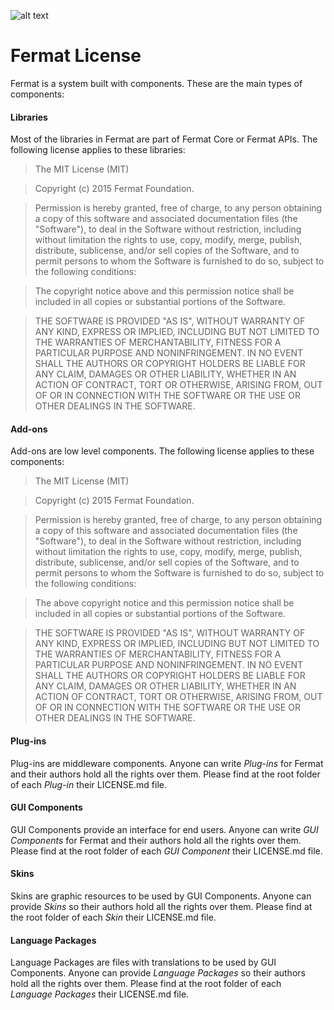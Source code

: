 ![alt text](https://github.com/bitDubai/media-kit/blob/master/MediaKit/Fermat%20Branding/Fermat%20Logotype/Fermat_Logo_3D.png "Fermat Logo")

# Fermat License

Fermat is a system built with components. These are the main types of components:

#### Libraries

Most of the libraries in Fermat are part of Fermat Core or Fermat APIs. The following license applies to these libraries:

>The MIT License (MIT)

>Copyright (c) 2015 Fermat Foundation.

>Permission is hereby granted, free of charge, to any person obtaining a copy
of this software and associated documentation files (the "Software"), to deal
in the Software without restriction, including without limitation the rights
to use, copy, modify, merge, publish, distribute, sublicense, and/or sell
copies of the Software, and to permit persons to whom the Software is
furnished to do so, subject to the following conditions:

>The copyright notice above and this permission notice shall be included in all
copies or substantial portions of the Software.

>THE SOFTWARE IS PROVIDED "AS IS", WITHOUT WARRANTY OF ANY KIND, EXPRESS OR
IMPLIED, INCLUDING BUT NOT LIMITED TO THE WARRANTIES OF MERCHANTABILITY,
FITNESS FOR A PARTICULAR PURPOSE AND NONINFRINGEMENT. IN NO EVENT SHALL THE
AUTHORS OR COPYRIGHT HOLDERS BE LIABLE FOR ANY CLAIM, DAMAGES OR OTHER
LIABILITY, WHETHER IN AN ACTION OF CONTRACT, TORT OR OTHERWISE, ARISING FROM,
OUT OF OR IN CONNECTION WITH THE SOFTWARE OR THE USE OR OTHER DEALINGS IN THE
SOFTWARE.

#### Add-ons

Add-ons are low level components. The following license applies to these components:

>The MIT License (MIT)

>Copyright (c) 2015 Fermat Foundation.

>Permission is hereby granted, free of charge, to any person obtaining a copy
of this software and associated documentation files (the "Software"), to deal
in the Software without restriction, including without limitation the rights
to use, copy, modify, merge, publish, distribute, sublicense, and/or sell
copies of the Software, and to permit persons to whom the Software is
furnished to do so, subject to the following conditions:

>The above copyright notice and this permission notice shall be included in all
copies or substantial portions of the Software.

>THE SOFTWARE IS PROVIDED "AS IS", WITHOUT WARRANTY OF ANY KIND, EXPRESS OR
IMPLIED, INCLUDING BUT NOT LIMITED TO THE WARRANTIES OF MERCHANTABILITY,
FITNESS FOR A PARTICULAR PURPOSE AND NONINFRINGEMENT. IN NO EVENT SHALL THE
AUTHORS OR COPYRIGHT HOLDERS BE LIABLE FOR ANY CLAIM, DAMAGES OR OTHER
LIABILITY, WHETHER IN AN ACTION OF CONTRACT, TORT OR OTHERWISE, ARISING FROM,
OUT OF OR IN CONNECTION WITH THE SOFTWARE OR THE USE OR OTHER DEALINGS IN THE
SOFTWARE.

#### Plug-ins

Plug-ins are middleware components. Anyone can write _Plug-ins_ for Fermat and their authors hold all the rights over them. Please find at the root folder of each _Plug-in_ their LICENSE.md file.

#### GUI Components

GUI Components provide an interface for end users. Anyone can write _GUI Components_ for Fermat and their authors hold all the rights over them. Please find at the root folder of each _GUI Component_ their LICENSE.md file.

#### Skins

Skins are graphic resources to be used by GUI Components. Anyone can provide _Skins_ so their authors hold all the rights over them. Please find at the root folder of each _Skin_ their LICENSE.md file.

#### Language Packages

Language Packages are files with translations to be used by GUI Components. Anyone can provide _Language Packages_ so their authors hold all the rights over them. Please find at the root folder of each _Language Packages_ their LICENSE.md file.
